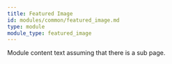 ```yaml
---
title: Featured Image
id: modules/common/featured_image.md
type: module
module_type: featured_image
---
```

Module content text assuming that there is a sub page.
